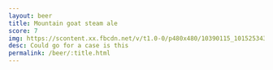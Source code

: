 ```yaml
---
layout: beer
title: Mountain goat steam ale
score: 7
img: https://scontent.xx.fbcdn.net/v/t1.0-0/p480x480/10390115_10152534300713745_5030138459822932747_n.jpg?oh=08ec40d9610d1ce4a7b0f219f39ea6dc&oe=58670E1F
desc: Could go for a case is this
permalink: /beer/:title.html
---
```

